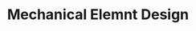 ---
layout: single
title: "Mechanical Elemnt Design"
permalink: /kau/mechanical-element-design/
author_profile: true
---